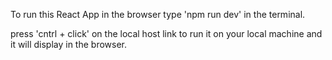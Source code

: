 To run this React App in the browser type 'npm run dev' in the terminal.

press 'cntrl + click' on the local host link to run it on your local machine and it will display in the browser.
